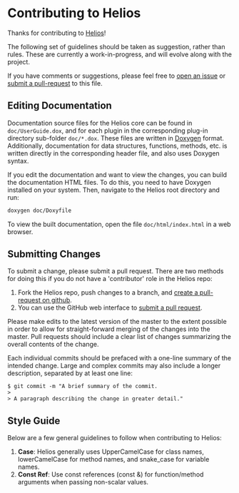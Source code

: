 # Contributing to Helios

Thanks for contributing to [Helios](https://github.com/PlantSimulationLab/Helios)!

The following set of guidelines should be taken as suggestion, rather than rules.  These are currently a work-in-progress, and will evolve along with the project.

If you have comments or suggestions, please feel free to [open an issue](https://github.com/PlantSimulationLab/Helios/issues/new) or [submit a pull-request](https://github.com/PlantSimulationLab/Helios/compare) to this file.

## Editing Documentation

Documentation source files for the Helios core can be found in `doc/UserGuide.dox`, and for each plugin in the corresponding plug-in directory sub-folder `doc/*.dox`. These files are written in [Doxygen](https://www.doxygen.nl/index.html) format. Additionally, documentation for data structures, functions, methods, etc. is written directly in the corresponding header file, and also uses Doxygen syntax.

If you edit the documentation and want to view the changes, you can build the documentation HTML files. To do this, you need to have Doxygen installed on your system. Then, navigate to the Helios root directory and run:

```bash
doxygen doc/Doxyfile
```

To view the built documentation, open the file `doc/html/index.html` in a web browser.

## Submitting Changes

To submit a change, please submit a pull request. There are two methods for doing this if you do not have a 'contributor' role in the Helios repo:

1. Fork the Helios repo, push changes to a branch, and [create a pull-request on github](https://docs.github.com/en/pull-requests/collaborating-with-pull-requests/proposing-changes-to-your-work-with-pull-requests/creating-a-pull-request-from-a-fork).  
2. You can use the GitHub web interface to [submit a pull request](https://docs.github.com/en/pull-requests/collaborating-with-pull-requests/proposing-changes-to-your-work-with-pull-requests/creating-a-pull-request).

Please make edits to the latest version of the master to the extent possible in order to allow for straight-forward merging of the changes into the master. Pull requests should include a clear list of changes summarizing the overall contents of the change.

Each individual commits should be prefaced with a one-line summary of the intended change.  Large and complex commits may also include a longer description, separated by at least one line:

```
$ git commit -m "A brief summary of the commit.
> 
> A paragraph describing the change in greater detail."
```

## Style Guide

Below are a few general guidelines to follow when contributing to Helios:
1. **Case**: Helios generally uses UpperCamelCase for class names, lowerCamelCase for method names, and snake_case for variable names.
2. **Const Ref**: Use const references (const &) for function/method arguments when passing non-scalar values.

